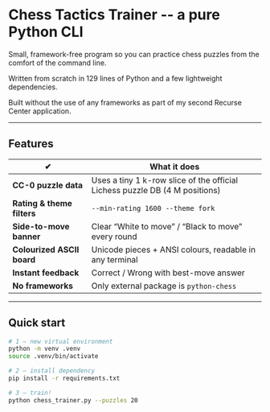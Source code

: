 # Chess Tactics Trainer -- a pure Python CLI

Small, framework-free program so you can practice chess puzzles from the comfort of the command line.

Written from scratch in 129 lines of Python and a few lightweight dependencies.

Built without the use of any frameworks as part of my second Recurse Center application.

---

## Features

| ✔ | What it does |
|---|--------------|
| **CC-0 puzzle data** | Uses a tiny 1 k-row slice of the official Lichess puzzle DB (4 M positions) |
| **Rating & theme filters** | `--min-rating 1600 --theme fork` |
| **Side-to-move banner** | Clear “White to move” / “Black to move” every round |
| **Colourized ASCII board** | Unicode pieces + ANSI colours, readable in any terminal |
| **Instant feedback** | Correct / Wrong with best-move answer |
| **No frameworks** | Only external package is `python-chess` |

---

## Quick start

```bash
# 1 – new virtual environment
python -m venv .venv
source .venv/bin/activate

# 2 – install dependency
pip install -r requirements.txt

# 3 – train!
python chess_trainer.py --puzzles 20

